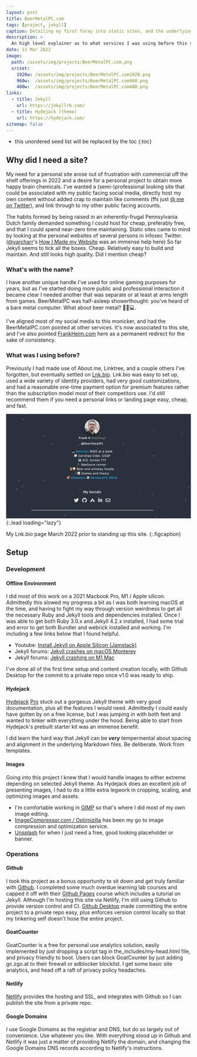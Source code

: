 ```yaml
---
layout: post
title: BeerMetalPC.com
tags: [project, jekyll]
caption: Detailing my first foray into static sites, and the underlying services utilized.
description: >
  An high level explainer as to what services I was using before this site, why I built this one, and the design decisions made in the process.  
date: 11 Mar 2022
image: 
  path: /assets/img/projects/BeerMetalPC.com.png
  srcset: 
    1920w: /assets/img/projects/BeerMetalPC.com1920.png
    960w:  /assets/img/projects/BeerMetalPC.com960.png
    480w:  /assets/img/projects/BeerMetalPC.com480.png
links:
  - title: Jekyll
    url: https://jekyllrb.com/
  - title: Hydejack (theme)
    url: https://hydejack.com/
sitemap: false
---
```


* this unordered seed list will be replaced by the toc
{:toc}

## Why did I need a site? 

My need for a personal site arose out of frustration with commercial off the shelf offerings in 2022 and a desire for a personal project to obtain more happy brain chemicals. I've wanted a (semi-)professional looking site that could be associated with my public facing social media, directly host my own content without added crap to maintain like comments (ffs just [@ me on Twitter](https://twitter.com/BeerMetalPC)), and link through to my other public facing accounts. 

The habits formed by being raised in an inherently-frugal Pennsylvania Dutch family demanded something I could host for cheap, preferably free, and that I could spend near-zero time maintaining. Static sites came to mind by looking at the personal websites of several persons in infosec Twitter. ([@varcharr](https://twitter.com/varcharr)'s [How I Made my Website](https://casey.is/blogging/making-this-website/) was an immense help here) So far Jekyll seems to tick all the boxes. Cheap. Relatively easy to build and maintain. And still looks high quality. Did I mention cheap? 

### What's with the name? 

I have another unique handle I've used for online gaming purposes for years, but as I've started doing more public and professional interaction it became clear I needed another that was separate or at least at arms length from games. BeerMetalPC was half-asleep showerthought: you've heard of a bare metal computer. What about beer metal? 🍺🤘💻. 

I've aligned most of my social media to this monicker, and had the BeerMetalPC.com pointed at other services. It's now associated to this site, and I've also pointed [FrankHelm.com](https://FrankHelm.com) here as a permanent redirect for the sake of consistency. 

### What was I using before? 

Previously I had made use of About.me, Linktree, and a couple others I've forgotten, but eventually settled on [Lnk.bio](https://lnk.bio/). Lnk.bio was easy to set up, used a wide variety of identity providers, had very good customizations, and had a reasonable one-time payment option for premium features rather than the subscription model most of their competitors use. I'd still recommend them if you need a personal links or landing page easy, cheap, and fast.

![image](/assets/img/projects/LnkBio.png){:.lead loading="lazy"}

My Lnk.bio page March 2022 prior to standing up this site.
{:.figcaption}

## Setup 
### Development
#### Offline Environment
I did most of this work on a 2021 Macbook Pro, M1 / Apple silicon. Admittedly this slowed my progress a bit as I was both learning macOS at the time, and having to fight my way through version weirdness to get all the necessary Ruby and Jekyll tools and dependencies installed. Once I was able to get both Ruby 3.0.x and Jekyll 4.2.x installed, I had some trial and error to get both Bundler and webrick installed and working. I'm including a few links below that I found helpful. 

- Youtube: [Install Jekyll on Apple Silicon (Jamstack)](https://www.youtube.com/watch?v=UKB9ylw0G4U)
- Jekyll forums: [Jekyll crashes on macOS Monterey](https://talk.jekyllrb.com/t/jekyll-crashes-on-macos-monterey/6673)
- Jekyll forums: [Jekyll crashing on M1 Mac](https://talk.jekyllrb.com/t/jekyll-crashing-on-m1-mac/6367?page=2)

I've done all of the first time setup and content creation locally, with Github Desktop for the commit to a private repo once v1.0 was ready to ship. 

#### Hydejack

[Hydejack](https://hydejack.com/) [Pro](https://qwtel.gumroad.com/l/nuOluY/qr0tw8m) stuck out a gorgeous Jekyll theme with very good documentation, plus all the features I would need. Admittedly I could easily have gotten by on a free license, but I was jumping in with both feet and wanted to tinker with everything under the hood. Being able to start from Hydejack's prebuilt starter kit was an immense benefit. 

I did learn the hard way that Jekyll can be ***very*** tempermental about spacing and alignment in the underlying Markdown files. Be deliberate. Work from templates.

#### Images

Going into this project I knew that I would handle images to either extreme depending on selected Jekyll theme. As Hydejack does an excellent job of presenting images, I had to do a little extra legwork in cropping, scaling, and optimizing images and assets. 

- I'm comfortable working in [GIMP](https://www.gimp.org/) so that's where I did most of my own image editing. 
- [ImageCompressor.com / Optimizilla](https://imagecompressor.com/) has been my go to image compression and optimization service. 
- [Unsplash](https://unsplash.com/) for when I just need a free, good looking placeholder or banner. 

### Operations
#### Github

I took this project as a bonus opportunity to sit down and get truly familiar with [Github](https://github.com/). I completed some much overdue learning lab courses and capped it off with their [Github Pages](https://lab.github.com/githubtraining/github-pages) course which includes a tutorial on Jekyll. Although I'm hosting this site via Netlify, I'm still using Github to provide version control and CI. [Github Desktop](https://desktop.github.com/) made committing the entire project to a private repo easy, plus enforces version control locally so that my tinkering self doesn't hose the entire project. 

#### GoatCounter

GoatCounter is a free for personal use analytics solution, easily implemented by just dropping a script tag in the_includes/my-head.html file, and privacy friendly to boot. Users can block GoatCounter by just adding gc.zgo.at to their firewall or adblocker blocklist. I get some basic site analytics, and head off a raft of privacy policy headaches. 

#### Netlify 

[Netlify](https://www.netlify.com/) provides the hosting and SSL, and integrates with Github so I can publish the site from a private repo. 

#### Google Domains

I use Google Domains as the registrar and DNS, but do so largely out of convenience. Use whatever you like. With everything stood up in Github and Netlify it was just a matter of providing Netlify the domain, and changing the Google Domains DNS records according to Netlify's instructions. 